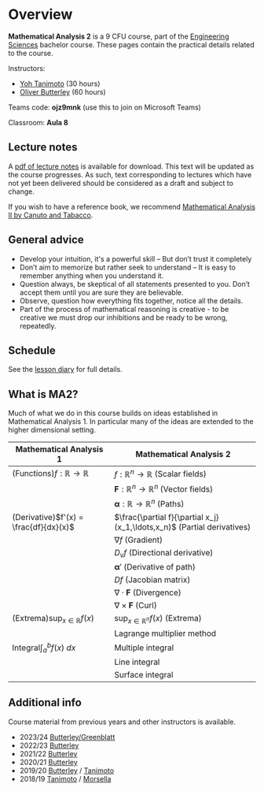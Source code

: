 # Overview

**Mathematical Analysis 2** is a 9 CFU course, part of the [Engineering Sciences](https://engineering-sciences.uniroma2.it/) bachelor course.
These pages contain the practical details related to the course.

Instructors:

- [Yoh Tanimoto](https://www.mat.uniroma2.it/~tanimoto/) (30 hours)
- [Oliver Butterley](https://www.mat.uniroma2.it/butterley/) (60 hours)

Teams code: **ojz9mnk** (use this to join on Microsoft Teams)

Classroom: **Aula 8**

## Lecture notes

A [pdf of lecture notes](https://www.mat.uniroma2.it/butterley/ma2.pdf) is available for download.
This text will be updated as the course progresses.
As such, text corresponding to lectures which have not yet been delivered should be considered as a draft and subject to change.

If you wish to have a reference book, we recommend [Mathematical Analysis II by Canuto and Tabacco](https://link.springer.com/book/10.1007/978-3-319-12757-6).

## General advice

- Develop your intuition, it's a powerful skill – But don’t trust it completely
- Don’t aim to memorize but rather seek to understand – It is easy to remember anything when you understand it.
- Question always, be skeptical of all statements presented to you. Don’t
  accept them until you are sure they are believable.
- Observe, question how everything fits together, notice all the details.
- Part of the process of mathematical reasoning is creative - to be creative we must drop our inhibitions and be ready to be wrong, repeatedly.

## Schedule

<!--
::: warning
This information is in the process of being updated.
:::

The material of the course is divided into six parts as listed below. Each part takes two weeks and is accompanied with a set of exercises. Mathematically the parts are intimately linked.

| Topic (2 weeks each)                      | Teaching period | Instructor |
| ----------------------------------------- | --------------- | ---------- |
| [Mathematical reasoning](/pages/part1.md) | 25 Sep - 6 Oct  | Butterley  |
| [Higher dimension](/pages/part2.md)       | 9 - 20 Oct      | Butterley  |
| [Extrema](/pages/part3.md)                | 23 Oct - 3 Nov  | Butterley  |
| [Line integrals](/pages/part4.md)         | 6 - 17 Nov      | Butterley  |
| [Multiple integrals](/pages/part5.md)     | 20 Nov - 1 Dec  | Greenblatt |
| [Surface integrals](/pages/part6.md)      | 4 - 15 Dec      | Greenblatt |
-->

See the [lesson diary](/pages/diary) for full details.

## What is MA2?

Much of what we do in this course builds on ideas established in Mathematical Analysis 1.
In particular many of the ideas are extended to the higher dimensional setting.

| Mathematical Analysis 1                  | Mathematical Analysis 2                                                 |
| ---------------------------------------- | ----------------------------------------------------------------------- |
| (Functions)$f:\mathbb{R} \to \mathbb{R}$ | $f:\mathbb{R}^n \to \mathbb{R}$ (Scalar fields)                         |
|                                          | $\mathbf{F}:\mathbb{R}^n \to \mathbb{R}^n$ (Vector fields)              |
|                                          | $\boldsymbol{\alpha}:\mathbb{R} \to \mathbb{R}^n$ (Paths)               |
| (Derivative)$f'(x) = \frac{df}{dx}(x)$   | $\frac{\partial f}{\partial x_j}(x_1,\ldots,x_n)$ (Partial derivatives) |
|                                          | $\nabla f$ (Gradient)                                                   |
|                                          | $D_v f$ (Directional derivative)                                        |
|                                          | $\boldsymbol{\alpha}'$ (Derivative of path)                             |
|                                          | $Df$ (Jacobian matrix)                                                  |
|                                          | $\nabla \cdot \mathbf{F}$ (Divergence)                                  |
|                                          | $\nabla \times \mathbf{F}$ (Curl)                                       |
| (Extrema)$\sup_{x\in \mathbb{R}} f(x)$   | $\sup_{x\in \mathbb{R}^n} f(x)$ (Extrema)                               |
|                                          | Lagrange multiplier method                                              |
| Integral$\int_{a}^{b} f(x) \ dx$         | Multiple integral                                                       |
|                                          | Line integral                                                           |
|                                          | Surface integral                                                        |

## Additional info

Course material from previous years and other instructors is available.

- 2023/24 [Butterley/Greenblatt](https://www.mat.uniroma2.it/butterley/archive/2023/MA2/)
- 2022/23 [Butterley](https://www.mat.uniroma2.it/butterley/archive/2022/MA2/)
- 2021/22 [Butterley](https://www.mat.uniroma2.it/butterley/archive/2021/MA2/)
- 2020/21 [Butterley](https://www.mat.uniroma2.it/butterley/archive/2020/MA2/)
- 2019/20 [Butterley](https://www.mat.uniroma2.it/butterley/archive/2019/MA2/) / [Tanimoto](http://www.mat.uniroma2.it/~tanimoto/teaching/2019MA2/2019MA2.html)
- 2018/19 [Tanimoto](http://www.mat.uniroma2.it/~tanimoto/teaching/2018MA2/2018MA2.html) / [Morsella](http://www.mat.uniroma2.it/~morsella/didattica/2018-19/didattica.html)
